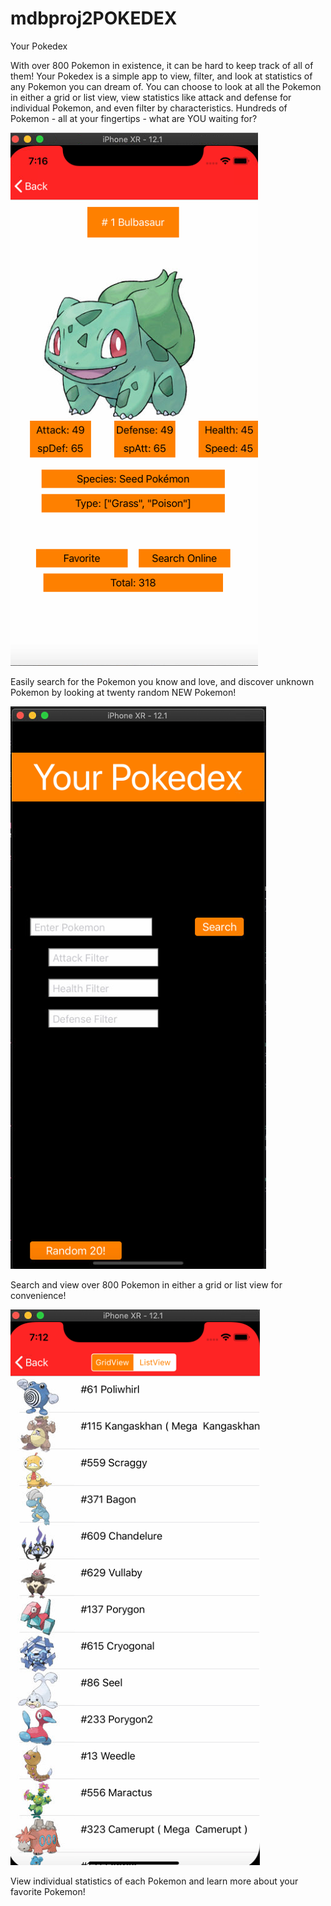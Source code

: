 # mdbproj2POKEDEX

Your Pokedex

With over 800 Pokemon in existence, it can be hard to keep track of all of them!  Your Pokedex is a simple app to view, filter, and look at statistics of any Pokemon you can dream of.  You can choose to look at all the Pokemon in either a grid or list view, view statistics like attack and defense for individual Pokemon, and even filter by characteristics.  Hundreds of Pokemon - all at your fingertips - what are YOU waiting for?

![alt text](https://github.com/nehana/pokedex/blob/master/image1.png)

Easily search for the Pokemon you know and love, and discover unknown Pokemon by looking at twenty random NEW Pokemon!

![alt text](https://github.com/nehana/pokedex/blob/master/image2.png)

Search and view over 800 Pokemon in either a grid or list view for convenience!

![alt text](https://github.com/nehana/pokedex/blob/master/image3.png)

View individual statistics of each Pokemon and learn more about your favorite Pokemon!
